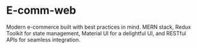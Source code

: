 # E-comm-web
Modern e-commerce built with best practices in mind. MERN stack, Redux Toolkit for state management, Material UI for a delightful UI, and RESTful APIs for seamless integration. 
